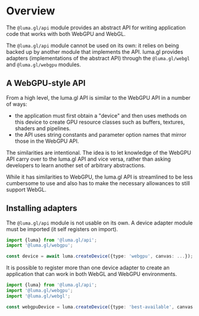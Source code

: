 # Overview

The `@luma.gl/api` module provides an abstract API for writing application code
that works with both WebGPU and WebGL.

The `@luma.gl/api` module cannot be used on its own: it relies on being backed up by another module
that implements the API. luma.gl provides adapters (implementations of the abstract API)
through the `@luma.gl/webgl` and `@luma.gl/webgpu` modules.

## A WebGPU-style API

From a high level, the luma.gl API is similar to the WebGPU API in a number of ways:
- the application must first obtain a "device" and then uses methods on this device to create GPU resource classes such as buffers, textures, shaders and pipelines.
- the API uses string constants and parameter option names that mirror those in the WebGPU API.

The similarities are intentional. The idea is to let knowledge of the WebGPU API carry over to the luma.gl API and vice versa,
rather than asking developers to learn another set of arbitrary abstractions.

While it has similarities to WebGPU, the luma.gl API is streamlined to be less cumbersome to use and also has to make
the necessary allowances to still support WebGL.

## Installing adapters

The `@luma.gl/api` module is not usable on its own. A device adapter module must
be imported (it self registers on import).

```typescript
import {luma} from '@luma.gl/api';
import '@luma.gl/webgpu';

const device = await luma.createDevice({type: 'webgpu', canvas: ...});
```

It is possible to register more than one device adapter to create an application
that can work in both WebGL and WebGPU environments.

```typescript
import {luma} from '@luma.gl/api';
import '@luma.gl/webgpu';
import '@luma.gl/webgl';

const webgpuDevice = luma.createDevice({type: 'best-available', canvas: ...});
```
